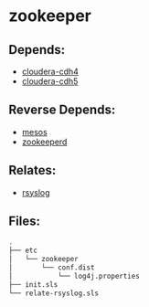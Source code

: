 # zookeeper

## Depends:

  -  [cloudera-cdh4](/salt/cloudera-cdh4)
  -  [cloudera-cdh5](/salt/cloudera-cdh5)

## Reverse Depends:

  -  [mesos](/salt/mesos)
  -  [zookeeperd](/salt/zookeeperd)

## Relates:

  -  [rsyslog](/salt/rsyslog)

## Files:

```bash
.
├── etc
│   └── zookeeper
│       └── conf.dist
│           └── log4j.properties
├── init.sls
└── relate-rsyslog.sls
```
